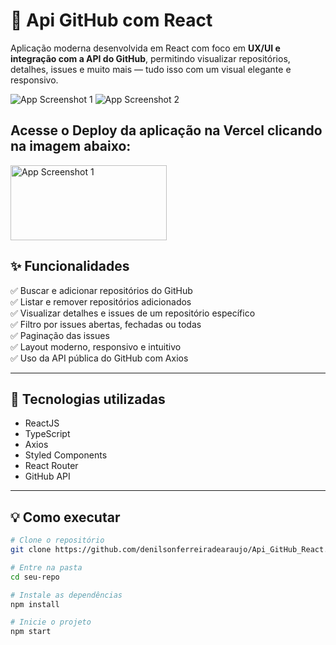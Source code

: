 # 🧠 Api GitHub com React

Aplicação moderna desenvolvida em React com foco em **UX/UI e integração com a API do GitHub**, permitindo visualizar repositórios, detalhes, issues e muito mais — tudo isso com um visual elegante e responsivo.

![App Screenshot 1](https://github.com/denilsonferreiradearaujo/Api_GitHub_React/assets/img1.png)
![App Screenshot 2](https://github.com/denilsonferreiradearaujo/Api_GitHub_React/assets/img2.png)

## Acesse o Deploy da aplicação na Vercel clicando na imagem abaixo:
<a href="https://apigithub-git-main-denilson-ferreira-de-araujos-projects.vercel.app/">
  <img src="https://github.com/denilsonferreiradearaujo/Api_GitHub_React/assets/img3.png" alt="App Screenshot 1" width="250" height="120"/>
</a>

## ✨ Funcionalidades

✅ Buscar e adicionar repositórios do GitHub  
✅ Listar e remover repositórios adicionados  
✅ Visualizar detalhes e issues de um repositório específico  
✅ Filtro por issues abertas, fechadas ou todas  
✅ Paginação das issues  
✅ Layout moderno, responsivo e intuitivo  
✅ Uso da API pública do GitHub com Axios

---

## 🚀 Tecnologias utilizadas

- ReactJS
- TypeScript
- Axios
- Styled Components
- React Router
- GitHub API

---

## 💡 Como executar

```bash
# Clone o repositório
git clone https://github.com/denilsonferreiradearaujo/Api_GitHub_React.git

# Entre na pasta
cd seu-repo

# Instale as dependências
npm install

# Inicie o projeto
npm start
